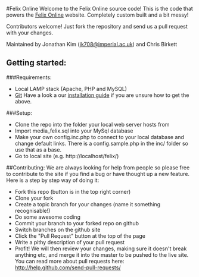 #Felix Online
Welcome to the Felix Online source code! This is the code that powers the [Felix Online](http://felixonline.co.uk) website. Completely custom built and a bit messy!

Contributors welcome! Just fork the repository and send us a pull request with your changes. 

Maintained by Jonathan Kim (jk708@imperial.ac.uk) and Chris Birkett

## Getting started:
###Requirements:
* Local LAMP stack (Apache, PHP and MySQL)
* [Git](http://git-scm.com/)
Have a look a our [installation guide](wiki/Installation) if you are unsure how to get the above. 

###Setup:
* Clone the repo into the folder your local web server hosts from
* Import media\_felix.sql into your MySql database
* Make your own config.inc.php to connect to your local database and change default links. There is a config.sample.php in the inc/ folder so use that as a base.
* Go to local site (e.g. http://localhost/felix/)

##Contributing:
We are always looking for help from people so please free to contribute to the site if you find a bug or have thought up a new feature. Here is a step by step way of doing it:
* Fork this repo (button is in the top right corner)
* Clone your fork
* Create a topic branch for your changes (name it something recognisable!)
* Do some awesome coding
* Commit your branch to your forked repo on github
* Switch branches on the github site
* Click the "Pull Request" button at the top of the page
* Write a pithy description of your pull request
* Profit!
We will then review your changes, making sure it doesn't break anything etc, and merge it into the master to be pushed to the live site.
You can read more about pull requests here: http://help.github.com/send-pull-requests/

